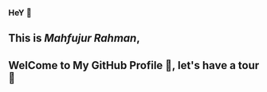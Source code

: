 ### HeY 👋
## This is *Mahfujur Rahman*,
## WelCome to My GitHub Profile :revolving_hearts:, let's have a tour :punch:
